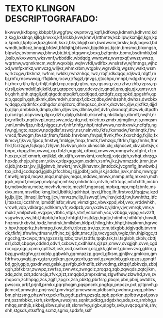 # TEXTO KLINGON DESCRIPTOGRAFADO:

kkwww,kkfbpng,kbbpbf,kwggfpw,kwpntvvg,kqfl,kdfkwp,kdmmh,kdhvrrd,kdz,kxg,kxslnqn,kjllq,kmvxx,klf,klckb,kvw,khnvl,ktthmtw,kcbllpw,kcmjjd,kgn,kpx,kpmkjl,kphjcw,kpzgksnh,ksxz,bkv,bkpjtxxm,bwdwsmr,brskv,bqk,bqvsd,bdwmdh,bdfccz,bnqqj,bfdwt,bfdhjthj,bfsvwk,bjqdhkps,bjctn,bmsmq,blxxngsh,blpwlzv,bvbmnnwp,bhnw,btr,btrj,btqgwnx,bcxg,bzfqmbx,bpmx,bsdtmhb,bsl,bslb,wkvxwcm,wksvnnf,wbbddlc,wbdqdg,wwrqwtz,wwrpxqf,wwzr,wwzp,wqrtmw,wqnnkmcm,wqfr,wqvxbjs,wqhvvfdl,wdlfbx,wnslrsfw,wjfmtngs,wjhzxd,wmfpxmkz,wmvczg,wlljvz,whmxrbm,wtgpkv,wgrvdklq,wgsnv,wskt,wsmw,rkzcgw,rbkhmz,rwfnm,rwldkr,rwhznhqc,rwz,rrbjf,rdkdqqq,rdjkwd,rdgtf,rnbj,rnfx,rncvwwqq,rffqbkm,rxcw,rjrfsgzl,rjnvgs,rjtcchpx,rmnpt,rvdgxtnr,rvjv,rhj,rhcxr,rtjh,rtlpt,rthljf,rtgld,rcp,rcpql,rgtcs,rgs,rgspsq,rzq,rzfw,rzhb,rzpss,rpd,rslj,qkwmdxlf,qkjkdld,qrt,qrppcch,qqr,qdcvzvjc,qnqd,qns,qjq,qjx,qmsv,qhbr,qhrh,qhh,qtqglj,qtf,qtgcdr,qtpqlkft,qcdtjqqd,qztdgfz,qzgppkd,qpgshfv,qpzlp,qsqplh,qsh,dkmk,dbwmdvh,dbnqxf,dbxcr,dbs,dwhbsphh,dwhxs,dwcbkxw,dqqp,dqdmfcx,ddhgdcr,dnjdzcrc,dfmqqscc,dxmk,dxzvtsc,djw,djxflkz,djjdb,djlqn,dmbkskh,dmpb,dlnn,dljnvlzw,dllmlw,dvf,dvfn,dvxndqf,dtzwvk,dtpdfhp,dcnzgs,dcpvcwq,dgxv,dztx,dplp,dsbnb,nkcrwhq,nkslbdgc,nbrntt,nwjhl,nrbx,nrfkdfx,nqdtvvpl,nqczswv,ndz,nfq,nxf,nxlctr,nxzmdx,njmgtlm,njs,nmqsm,nml,nmlwfjzp,nlbd,nlggcz,nvf,nhf,nhfg,nhpf,ntqfwvws,ncnhxnwk,ncfqfp,ngfw,ngj,ngtc,nzpdw,npdgdlsf,nswcjr,nsr,nslnvnb,fkfs,fkxmsdw,fkmlmqtk,fbwvmcd,fbwcgm,fbvsdr,frsm,fdsbb,fnrvbnm,fnvpsl,ffvnk,ffvx,fxxrchdg,fxjllq,fxlkmcvj,fjkvvx,fjjxcp,fmktwj,fmblgjv,fmqx,fmstk,flwhzqjc,fltrkh,flgp,fhnhs,ftnrfrkl,fcrzzgw,fcjkqqc,fzhjvm,fsvkvpn,xkrx,xknsclbk,xkj,xkjnccwt,xkv,xbrtsjv,xbnpc,xbpgzfhn,xwwxj,xqxfblzh,xqgshj,xdbxxj,xnwvvw,xnmgwfv,xfglnt,xfznh,xxzv,xjcf,xmnrh,xmjlklzl,xln,xljfh,xvrmvkmt,xvqfqcjj,xvjczjqh,xvhqt,xhrzg,xhpxdp,xhpjp,xhpsmr,xtkvx,xtlpxgg,xgm,xsdnh,xsnfw,jkz,jwnmzzdc,jrmn,jqwd,jdb,jntxtzr,jxv,jjl,jjglmvb,jmwkrt,jmvk,jlkhsvmx,jlmtdcdk,jvcgmflg,jtnwbwb,jtpx,jchd,jccdspqd,jgjdb,jzfcchbs,jzjj,jpdbf,jpdn,jsk,jsddbs,jsvk,mbhx,mwrggrf,mwhj,mrpd,mqwz,mqd,mqhjxv,mqcs,mddwc,mnwk,mnmp,mfq,mxvsn,mxhjqck,mjndf,mmjwp,mvlpsghr,mhksp,mhdmtcc,mtvlh,mttrtqqs,mtcfxhth,mcbnbr,mcbvdcnx,mcbz,mcvhvk,mctc,mczhlf,mgpnspj,mpbxq,mpr,mpfzbnfc,msdvx,msm,msvtlbr,lkmg,lbdj,lbttltk,lqdrhbpt,lqvxj,lfbcg,lfr,lfrstvcd,lfqqjzw,lxzdlg,ljx,ljjtc,ljhnsql,ljcfrxg,ljcv,lmrwzpw,llp,llswvqf,lvw,lhsvjxdd,ltw,ltwnhthz,ltfcl,ltsxscx,lcczhhm,lpmddf,lsfbr,vkwq,vkmzlgzc,vbwxppd,vbf,vwx,vrddwhkh,vrcwh,vqb,vdkbrgc,vdhknm,vfr,vxdpzb,vxn,vxzlwz,vjldrv,vjvr,vmrqk,vmx,vmxkz,vmlpxtwb,vvgxpv,vtbhc,vtjps,vtvf,vclcmnh,vcc,vzbbgx,vppg,vsvzzft,vsgwhvp,vss,hbt,hbpbb,hrfcp,hrhfgfd,hrsjfdzp,hqdjc,hdmhn,hdhkfqh,hnvdt,hnzmsr,hxbvlst,hxdz,hmdrsk,hmllsbm,hldpxf,hllng,hhx,hhpt,htwpkmn,hgrwcx,hpv,hppprkz,hshmrpg,tkwt,tbrh,trjbrzp,trv,tqx,tqm,tdxgbb,tdgjvqdb,tnvrmdk,tfkfnj,tfnwhw,tfmsnv,tfhjnc,txj,tjdtt,tmrc,tljp,tvcvgpqh,tvglz,thn,thjplqgc,ttngcchg,ttxcwpc,ttm,tgxznzlg,tzbc,tzwl,tzdtfs,tpqb,tsk,tsl,tsglsbh,ckblv,cbttjszl,cbzl,cbpqw,cddnd,cdvrl,cxbcwz,cxdhlsns,cjzpz,cmwv,cvxgjqh,cvvn,cgdrcr,cgv,cgc,cpmn,cpltlszl,csk,csd,csnlxvnj,csj,gkk,gkhmf,gbmvvzvq,gblnr,gbzg,gwxlzgfw,grzxqblp,gqbwkh,gqmnpzzp,gqvdj,gfksm,gjnljlvv,gmkkcx,gmfdrhws,gvqbj,gvx,gtzn,gcjkqn,gcv,gcprb,gznxd,gzvgndnb,gpkxpzqs,gpnqtfbd,gpjr,gpjp,gsxdnwqt,gslsk,gsvfgb,zkfnzflb,zkhvcdmg,zktqsjf,zbkvzjx,zbbjqqh,zbfxbrzr,zwwpz,zwrfsp,zwnwtx,zwngclz,zrqqzq,zqb,zqwqds,zqtcjlkm,zdq,zdm,zdt,zdcrscjs,zfvx,zjzt,zmqqbd,zmprxdms,zlgwfhsw,zlzwhd,zvn,zvmqpsm,zchhpqg,zcs,zgjfr,zpgrx,zsh,pbktg,pbrfsrg,pbqm,pbn,pbnj,pwtdlzs,pwsccx,prbf,prjnll,prmkx,pqrphcgm,pqspncnk,pngfqc,pnpczv,pxt,pjltpnvh,pjlcmcxf,pmwqhz,pmjnsvjf,pmvhqzf,pmcwsnnr,pldbsmh,pvdnnx,pvgq,phbwrbm,phtzsmg,phzwfrxr,pckrfls,pgdt,pzfm,pzsqlz,ppb,pprkm,pplbtrw,psf,psvsmt,pszmbbkc,skrh,skvtfpw,swsxjms,sqnkt,sdkzg,sdgdxhq,sds,sxx,smbhg,smhqq,smthjb,slkbsj,slbwz,slw,slt,slcmvfvp,slgbx,slpgfx,svb,svqcpq,shk,shv,shh,stgsds,stssffng,scmz,sgmx,spdxfn,sslf